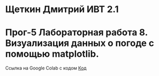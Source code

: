 # Щеткин Дмитрий ИВТ 2.1
# Прог-5 Лабораторная работа 8. Визуализация данных о погоде с помощью matplotlib.

Ссылка на Google Colab с кодом 
[Код](https://colab.research.google.com/drive/19ADcF_g9qM4q6rEr2VLF-Ji3y-aKcE7V?usp=sharing)